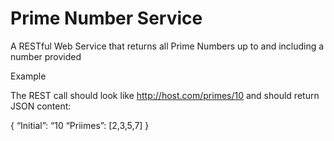 # Prime Number Service
A RESTful Web Service that returns all Prime Numbers up to and including a number provided

Example

The REST call should look like  http://host.com/primes/10  and should return JSON content:

{
  “Initial”:  “10
  “Priimes”: [2,3,5,7]
}
